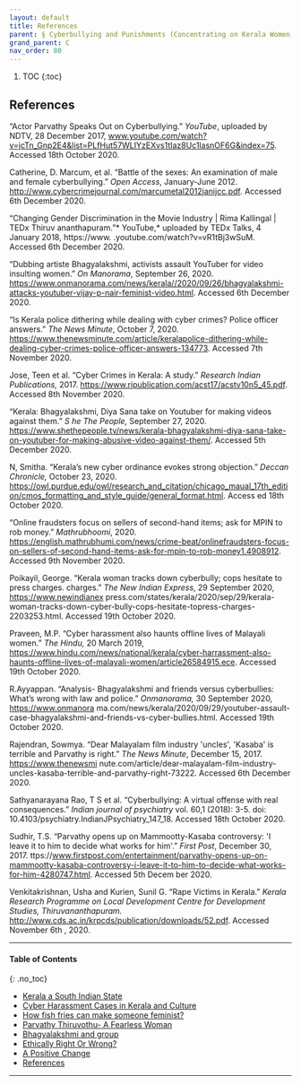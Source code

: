 ```yaml
---
layout: default
title: References    
parent: § Cyberbullying and Punishments (Concentrating on Kerala Women)
grand_parent: C
nav_order: 80 
---
```

<style>
.dont-break-out {
  /* These are technically the same, but use both */
  overflow-wrap: break-word;
  word-wrap: break-word;

     -ms-word-break: break-all;
  /* This is the dangerous one in WebKit, as it breaks things wherever */
  word-break: break-all;
  /* Instead use this non-standard one: */
  word-break: break-word;
}

.youtube-container {
    position: relative;
    width: 100%;
    height: 0;
    padding-bottom: 56.25%;
}
.youtube-video {
    position: absolute;
    top: 0;
    left: 0;
    width: 100%;
    height: 100%;
}

</style>

<div class="dont-break-out" markdown="1">

1. TOC
{:toc}

## References
“Actor Parvathy Speaks Out on Cyberbullying.” *YouTube*, uploaded by NDTV, 28 December 2017, www.youtube.com/watch?v=jcTn_Gnp2E4&list=PLfHut57WLIYzEXvs1tIaz8Uc1lasnOF6G&index=75. Accessed 18th October 2020. 

Catherine, D. Marcum, et al. “Battle of the sexes: An examination of male and female cyberbullying.” *Open Access*, January-June 2012. http://www.cybercrimejournal.com/marcumetal2012janijcc.pdf.  Accessed 6th December 2020. 

“Changing Gender Discrimination in the Movie Industry | Rima Kallingal | TEDx Thiruv ananthapuram.”* YouTube,* uploaded by TEDx Talks, 4 January 2018, https://www. .youtube.com/watch?v=vR1tBj3wSuM. Accessed 6th December 2020. 

“Dubbing artiste Bhagyalakshmi, activists assault YouTuber for video insulting women.” *On Manorama*, September 26, 2020. https://www.onmanorama.com/news/kerala//2020/09/26/bhagyalakshmi-attacks-youtuber-vijay-p-nair-feminist-video.html. Accessed 6th December 2020.

“Is Kerala police dithering while dealing with cyber crimes? Police officer answers.” *The News Minute*, October 7, 2020. https://www.thenewsminute.com/article/keralapolice-dithering-while-dealing-cyber-crimes-police-officer-answers-134773. Accessed 7th November 2020. 

Jose, Teen et al. “Cyber Crimes in Kerala: A study.” *Research Indian Publications,* 2017. https://www.ripublication.com/acst17/acstv10n5_45.pdf. Accessed 8th November 2020. 

“Kerala: Bhagyalakshmi, Diya Sana take on Youtuber for making videos against them.” *S he The People,* September 27, 2020. https://www.shethepeople.tv/news/kerala-bhagyalakshmi-diya-sana-take-on-youtuber-for-making-abusive-video-against-them/. Accessed 5th December 2020. 

N, Smitha. “Kerala’s new cyber ordinance evokes strong objection.” *Deccan Chronicle,* October 23, 2020. https://owl.purdue.edu/owl/research_and_citation/chicago_maual_17th_edition/cmos_formatting_and_style_guide/general_format.html. Access ed 18th October 2020. 

“Online fraudsters focus on sellers of second-hand items; ask for MPIN to rob money.” *Mathrubhoomi*, 2020. https://english.mathrubhumi.com/news/crime-beat/onlinefraudsters-focus-on-sellers-of-second-hand-items-ask-for-mpin-to-rob-money1.4908912. Accessed 9th November 2020. 

Poikayil, George. “Kerala woman tracks down cyberbully; cops hesitate to press charges. charges.” *The New Indian Express*, 29 September 2020, https://www.newindianex press.com/states/kerala/2020/sep/29/kerala-woman-tracks-down-cyber-bully-cops-hesitate-topress-charges-2203253.html. Accessed 19th October 2020.

Praveen, M.P. “Cyber harassment also haunts offline lives of Malayali women.” *The Hindu,* 20 March 2019, https://www.hindu.com/news/national/kerala/cyber-harrassment-also-haunts-offline-lives-of-malayali-women/article26584915.ece. Accessed 19th October 2020. 

R.Ayyappan. “Analysis- Bhagyalakshmi and friends versus cyberbullies: What’s wrong with law and police.” *Onmanorama,* 30 September 2020, https://www.onmanora ma.com/news/kerala/2020/09/29/youtuber-assault-case-bhagyalakshmi-and-friends-vs-cyber-bullies.html. Accessed 19th October 2020. 

Rajendran, Sowmya. “Dear Malayalam film industry 'uncles', 'Kasaba' is terrible and Parvathy is right.” *The News Minute*, December 15, 2017. https://www.thenewsmi nute.com/article/dear-malayalam-film-industry-uncles-kasaba-terrible-and-parvathy-right-73222. Accessed 6th December 2020. 

Sathyanarayana Rao, T S et al. “Cyberbullying: A virtual offense with real consequences.” *Indian journal of psychiatry* vol. 60,1 (2018): 3-5. doi: 10.4103/psychiatry.IndianJPsychiatry_147_18. Accessed 18th October 2020. 

Sudhir, T.S. “Parvathy opens up on Mammootty-Kasaba controversy: 'I leave it to him to decide what works for him'.” *First Post*, December 30, 2017. ttps://www.firstpost.com/entertainment/parvathy-opens-up-on-mammootty-kasaba-controversy-i-leave-it-to-him-to-decide-what-works-for-him-4280747.html. Accessed 5th Decem ber 2020. 

Venkitakrishnan, Usha and Kurien, Sunil G. “Rape Victims in Kerala.” *Kerala Research Programme on Local Development Centre for Development Studies, Thiruvananthapuram.* http://www.cds.ac.in/krpcds/publication/downloads/52.pdf. Accessed November 6th , 2020.

***

#### Table of Contents
{: .no_toc}

<ul><li> <a href="/docs/cyberbully/Cyberbullying-and-Punishments-Concentrating-on-Kerala-Women-1/">Kerala a South Indian State</a></li><li> <a href="/docs/cyberbully/Cyberbullying-and-Punishments-Concentrating-on-Kerala-Women-2/">Cyber Harassment Cases in Kerala and Culture</a></li><li> <a href="/docs/cyberbully/Cyberbullying-and-Punishments-Concentrating-on-Kerala-Women-3/">How fish fries can make someone feminist?</a></li><li> <a href="/docs/cyberbully/Cyberbullying-and-Punishments-Concentrating-on-Kerala-Women-4/">Parvathy Thiruvothu- A Fearless Woman</a></li><li> <a href="/docs/cyberbully/Cyberbullying-and-Punishments-Concentrating-on-Kerala-Women-5/">Bhagyalakshmi and group</a></li><li> <a href="/docs/cyberbully/Cyberbullying-and-Punishments-Concentrating-on-Kerala-Women-6/">Ethically Right Or Wrong?</a></li><li> <a href="/docs/cyberbully/Cyberbullying-and-Punishments-Concentrating-on-Kerala-Women-7/">A Positive Change</a></li><li> <a href="/docs/cyberbully/Cyberbullying-and-Punishments-Concentrating-on-Kerala-Women-8/">References</a></li></ul>

***

</div>
